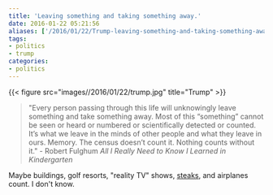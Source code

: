 ```yaml
---
title: 'Leaving something and taking something away.'
date: 2016-01-22 05:21:56
aliases: ['/2016/01/22/Trump-leaving-something-and-taking-something-away/']
tags:
- politics
- trump
categories:
- politics
---
```

{{< figure src="images//2016/01/22/trump.jpg" title="Trump" >}}

> "Every person passing through this life will unknowingly leave something and take something away. Most of this “something” cannot be seen or heard or numbered or scientifically detected or counted. It’s what we leave in the minds of other people and what they leave in ours. Memory. The census doesn’t count it. Nothing counts without it." - Robert Fulghum _All I Really Need to Know I Learned in Kindergarten_

Maybe buildings, golf resorts, "reality TV" shows, [steaks](https://www.youtube.com/watch?v=LyONt_ZH_aw), and airplanes count. I don't know.
